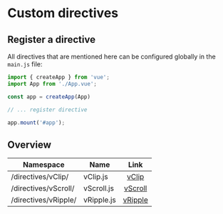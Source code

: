 <script setup>
import vClip from '../../directives/vClip.js';
</script>


# Custom directives

## Register a directive

All directives that are mentioned here can be configured globally in the `main.js` file:

```js
import { createApp } from 'vue';
import App from './App.vue';

const app = createApp(App)

// ... register directive

app.mount('#app');
```

## Overview


| Namespace            | Name       |          Link          |
| -------------------- | ---------- | :--------------------: |
| /directives/vClip/   | vClip.js   |   [vClip](./clip.md)   |
| /directives/vScroll/ | vScroll.js | [vScroll](./scroll.md) |
| /directives/vRipple/ | vRipple.js | [vRipple](./ripple.md) |